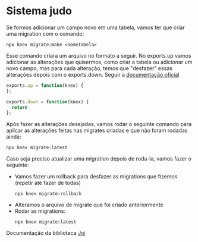 # Sistema judo

Se formos adicionar um campo novo em uma tabela, vamos ter que criar uma migration com o comando:

~~~
npx knex migrate:make <nomeTabela>
~~~

Esse comando criara um arquivo no formato a seguir. No exports.up vamos adicionar as alterações que quisermos, como criar a tabela ou adicionar um novo campo, mas para cada alteração, temos que "desfazer" essas alterações depois com o exports.down. Seguir a [documentação oficial](https://knexjs.org/guide/)


~~~javascript
exports.up = function(knex) {
};

exports.down = function(knex) {
  return 
};
~~~

Após fazer as alterações desejadas, vamos rodar o seguinte comando para aplicar as alterações feitas nas migrates criadas e que não foram rodadas ainda:

~~~
npx knex migrate:latest
~~~

Caso seja preciso atualizar uma migration depois de roda-la, vamos fazer o seguinte:
  - Vamos fazer um rollback para desfazer as migrations que fizemos (repetir até fazer de todas)
    ~~~
    npx knex migrate:rollback
    ~~~
  - Alteramos o arquivo de migrate que foi criado anteriormente
  - Rodar as migrations:
    ~~~
    npx knex migrate:latest
    ~~~

Documentação da biblioteca [Joi](https://joi.dev/api/?v=17.13.3#introduction)